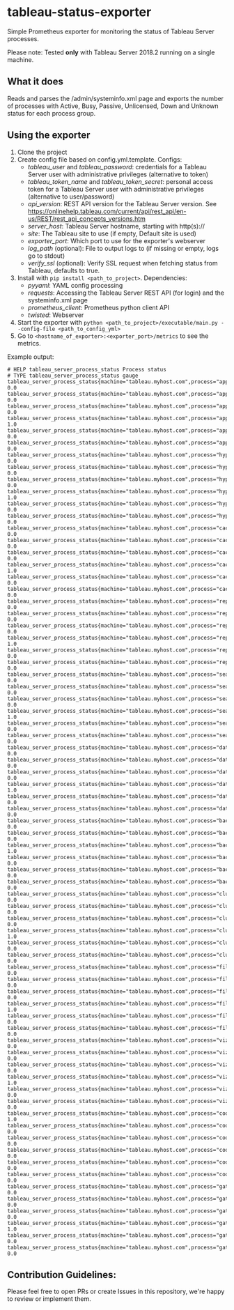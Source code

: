 # tableau-status-exporter

Simple Prometheus exporter for monitoring the status of Tableau Server processes.

Please note: Tested **only** with Tableau Server 2018.2 running on a single machine.

## What it does

Reads and parses the /admin/systeminfo.xml page and exports the number of processes with Active, Busy, Passive, Unlicensed, Down and Unknown status for each process group.

## Using the exporter

1. Clone the project
2. Create config file based on config.yml.template. Configs:
    * *tableau_user* and *tableau_password*: credentials for a Tableau Server user with administrative privileges (alternative to token)
    * *tableau_token_name* and *tableau_token_secret*: personal access token for a Tableau Server user with administrative privileges (alternative to user/password)
    * *api_version*: REST API version for the Tableau Server version. See https://onlinehelp.tableau.com/current/api/rest_api/en-us/REST/rest_api_concepts_versions.htm
    * *server_host*: Tableau Server hostname, starting with http(s)://
    * *site*: The Tableau site to use (if empty, Default site is used)
    * *exporter_port*: Which port to use for the exporter's webserver
    * *log_path* (optional): File to output logs to (if missing or empty, logs go to stdout)
    * *verify_ssl* (optional): Verify SSL request when fetching status from Tableau, defaults to true.
3. Install with `pip install <path_to_project>`. Dependencies:
    * *pyyaml*: YAML config processing
    * *requests*: Accessing the Tableau Server REST API (for login) and the systeminfo.xml page
    * *prometheus_client*: Prometheus python client API
    * *twisted*: Webserver
3. Start the exporter with `python <path_to_project>/executable/main.py --config-file <path_to_config_yml>`
4. Go to `<hostname_of_exporter>:<exporter_port>/metrics` to see the metrics.

Example output:
```
# HELP tableau_server_process_status Process status
# TYPE tableau_server_process_status gauge
tableau_server_process_status{machine="tableau.myhost.com",process="applicationserver",status="Down"} 0.0
tableau_server_process_status{machine="tableau.myhost.com",process="applicationserver",status="Passive"} 0.0
tableau_server_process_status{machine="tableau.myhost.com",process="applicationserver",status="Busy"} 0.0
tableau_server_process_status{machine="tableau.myhost.com",process="applicationserver",status="Active"} 1.0
tableau_server_process_status{machine="tableau.myhost.com",process="applicationserver",status="Unknown"} 0.0
tableau_server_process_status{machine="tableau.myhost.com",process="applicationserver",status="Unlicensed"} 0.0
tableau_server_process_status{machine="tableau.myhost.com",process="hyper",status="Down"} 0.0
tableau_server_process_status{machine="tableau.myhost.com",process="hyper",status="Passive"} 0.0
tableau_server_process_status{machine="tableau.myhost.com",process="hyper",status="Busy"} 0.0
tableau_server_process_status{machine="tableau.myhost.com",process="hyper",status="Active"} 1.0
tableau_server_process_status{machine="tableau.myhost.com",process="hyper",status="Unknown"} 0.0
tableau_server_process_status{machine="tableau.myhost.com",process="hyper",status="Unlicensed"} 0.0
tableau_server_process_status{machine="tableau.myhost.com",process="cacheserver",status="Down"} 0.0
tableau_server_process_status{machine="tableau.myhost.com",process="cacheserver",status="Passive"} 0.0
tableau_server_process_status{machine="tableau.myhost.com",process="cacheserver",status="Busy"} 0.0
tableau_server_process_status{machine="tableau.myhost.com",process="cacheserver",status="Active"} 1.0
tableau_server_process_status{machine="tableau.myhost.com",process="cacheserver",status="Unknown"} 0.0
tableau_server_process_status{machine="tableau.myhost.com",process="cacheserver",status="Unlicensed"} 0.0
tableau_server_process_status{machine="tableau.myhost.com",process="repository",status="Down"} 0.0
tableau_server_process_status{machine="tableau.myhost.com",process="repository",status="Passive"} 0.0
tableau_server_process_status{machine="tableau.myhost.com",process="repository",status="Busy"} 0.0
tableau_server_process_status{machine="tableau.myhost.com",process="repository",status="Active"} 1.0
tableau_server_process_status{machine="tableau.myhost.com",process="repository",status="Unknown"} 0.0
tableau_server_process_status{machine="tableau.myhost.com",process="repository",status="Unlicensed"} 0.0
tableau_server_process_status{machine="tableau.myhost.com",process="searchandbrowse",status="Down"} 0.0
tableau_server_process_status{machine="tableau.myhost.com",process="searchandbrowse",status="Passive"} 0.0
tableau_server_process_status{machine="tableau.myhost.com",process="searchandbrowse",status="Busy"} 0.0
tableau_server_process_status{machine="tableau.myhost.com",process="searchandbrowse",status="Active"} 1.0
tableau_server_process_status{machine="tableau.myhost.com",process="searchandbrowse",status="Unknown"} 0.0
tableau_server_process_status{machine="tableau.myhost.com",process="searchandbrowse",status="Unlicensed"} 0.0
tableau_server_process_status{machine="tableau.myhost.com",process="dataserver",status="Down"} 0.0
tableau_server_process_status{machine="tableau.myhost.com",process="dataserver",status="Passive"} 0.0
tableau_server_process_status{machine="tableau.myhost.com",process="dataserver",status="Busy"} 0.0
tableau_server_process_status{machine="tableau.myhost.com",process="dataserver",status="Active"} 1.0
tableau_server_process_status{machine="tableau.myhost.com",process="dataserver",status="Unknown"} 0.0
tableau_server_process_status{machine="tableau.myhost.com",process="dataserver",status="Unlicensed"} 0.0
tableau_server_process_status{machine="tableau.myhost.com",process="backgrounder",status="Down"} 0.0
tableau_server_process_status{machine="tableau.myhost.com",process="backgrounder",status="Passive"} 0.0
tableau_server_process_status{machine="tableau.myhost.com",process="backgrounder",status="Busy"} 1.0
tableau_server_process_status{machine="tableau.myhost.com",process="backgrounder",status="Active"} 0.0
tableau_server_process_status{machine="tableau.myhost.com",process="backgrounder",status="Unknown"} 0.0
tableau_server_process_status{machine="tableau.myhost.com",process="backgrounder",status="Unlicensed"} 0.0
tableau_server_process_status{machine="tableau.myhost.com",process="clustercontroller",status="Down"} 0.0
tableau_server_process_status{machine="tableau.myhost.com",process="clustercontroller",status="Passive"} 0.0
tableau_server_process_status{machine="tableau.myhost.com",process="clustercontroller",status="Busy"} 0.0
tableau_server_process_status{machine="tableau.myhost.com",process="clustercontroller",status="Active"} 1.0
tableau_server_process_status{machine="tableau.myhost.com",process="clustercontroller",status="Unknown"} 0.0
tableau_server_process_status{machine="tableau.myhost.com",process="clustercontroller",status="Unlicensed"} 0.0
tableau_server_process_status{machine="tableau.myhost.com",process="filestore",status="Down"} 0.0
tableau_server_process_status{machine="tableau.myhost.com",process="filestore",status="Passive"} 0.0
tableau_server_process_status{machine="tableau.myhost.com",process="filestore",status="Busy"} 0.0
tableau_server_process_status{machine="tableau.myhost.com",process="filestore",status="Active"} 1.0
tableau_server_process_status{machine="tableau.myhost.com",process="filestore",status="Unknown"} 0.0
tableau_server_process_status{machine="tableau.myhost.com",process="filestore",status="Unlicensed"} 0.0
tableau_server_process_status{machine="tableau.myhost.com",process="vizqlserver",status="Down"} 0.0
tableau_server_process_status{machine="tableau.myhost.com",process="vizqlserver",status="Passive"} 0.0
tableau_server_process_status{machine="tableau.myhost.com",process="vizqlserver",status="Busy"} 0.0
tableau_server_process_status{machine="tableau.myhost.com",process="vizqlserver",status="Active"} 1.0
tableau_server_process_status{machine="tableau.myhost.com",process="vizqlserver",status="Unknown"} 0.0
tableau_server_process_status{machine="tableau.myhost.com",process="vizqlserver",status="Unlicensed"} 0.0
tableau_server_process_status{machine="tableau.myhost.com",process="coordination",status="Down"} 1.0
tableau_server_process_status{machine="tableau.myhost.com",process="coordination",status="Passive"} 0.0
tableau_server_process_status{machine="tableau.myhost.com",process="coordination",status="Busy"} 0.0
tableau_server_process_status{machine="tableau.myhost.com",process="coordination",status="Active"} 0.0
tableau_server_process_status{machine="tableau.myhost.com",process="coordination",status="Unknown"} 0.0
tableau_server_process_status{machine="tableau.myhost.com",process="coordination",status="Unlicensed"} 0.0
tableau_server_process_status{machine="tableau.myhost.com",process="gateway",status="Down"} 0.0
tableau_server_process_status{machine="tableau.myhost.com",process="gateway",status="Passive"} 0.0
tableau_server_process_status{machine="tableau.myhost.com",process="gateway",status="Busy"} 0.0
tableau_server_process_status{machine="tableau.myhost.com",process="gateway",status="Active"} 1.0
tableau_server_process_status{machine="tableau.myhost.com",process="gateway",status="Unknown"} 0.0
tableau_server_process_status{machine="tableau.myhost.com",process="gateway",status="Unlicensed"} 0.0
```

## Contribution Guidelines:

Please feel free to open PRs or create Issues in this repository, we're happy to review or implement them.
